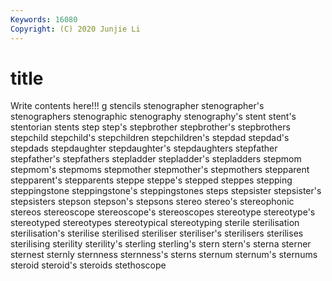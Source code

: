```yaml
---
Keywords: 16080
Copyright: (C) 2020 Junjie Li
---
```


# title

Write contents here!!!
g 
stencils 
stenographer
stenographer's 
stenographers 
stenographic 
stenography 
stenography's 
stent 
stent's 
stentorian 
stents 
step
step's 
stepbrother 
stepbrother's 
stepbrothers 
stepchild 
stepchild's 
stepchildren 
stepchildren's 
stepdad 
stepdad's
stepdads 
stepdaughter 
stepdaughter's 
stepdaughters 
stepfather 
stepfather's 
stepfathers 
stepladder 
stepladder's 
stepladders
stepmom 
stepmom's 
stepmoms 
stepmother 
stepmother's 
stepmothers 
stepparent 
stepparent's 
stepparents 
steppe
steppe's 
stepped 
steppes 
stepping 
steppingstone 
steppingstone's 
steppingstones 
steps 
stepsister 
stepsister's
stepsisters 
stepson 
stepson's 
stepsons 
stereo 
stereo's 
stereophonic 
stereos 
stereoscope 
stereoscope's
stereoscopes 
stereotype 
stereotype's 
stereotyped 
stereotypes 
stereotypical 
stereotyping 
sterile 
sterilisation 
sterilisation's
sterilise 
sterilised 
steriliser 
steriliser's 
sterilisers 
sterilises 
sterilising 
sterility 
sterility's 
sterling
sterling's 
stern 
stern's 
sterna 
sterner 
sternest 
sternly 
sternness 
sternness's 
sterns
sternum 
sternum's 
sternums 
steroid 
steroid's 
steroids 
stethoscope 
